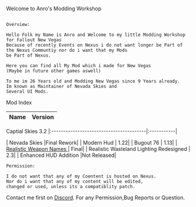 Welcome to Anro's Modding Workshop


```

Overview:

Hello Folk my Name is Anro and Welcome to my little Modding Workshop
for Fallout New Vegas
Because of recently Events on Nexus i do not want longer be Part of 
the Nexus Communtiy nor do i want that my Mods 
be Part of Nexus.

Here you can find all My Mod which i made for New Vegas 
(Maybe in future other games aswell)

To me im 26 Years old and Modding New Vegas since 9 Years already. 
Im known as Maintainer of Nevada Skies and 
Several UI Mods.
```

Mod Index

| Name                                    | Version    |
|:----------------------------------------|:-----------|
  Captial Skies                                     3.2
|:----------------------------------------|:-----------|



| Nevada Skies                            |Final Rework|
| Modern Hud                              |        1.22|
| Bugout 76                               |        1.13|
| [Realistic Weapon Names ](./RWN)        |       Final|
| Realistic Wasteland Lighting Redesigned |         2.3|
| Enhanced HUD Addition                   |Not Released|
```
Permission:

I do not want that any of my Coentent is hosted on Nexus. 
Nor do i want that any of my content will be edited,
changed or used, unless its a compatiblity patch.
```

Contact me first on [Discord](./https://discord.gg/aNRkm9ezrR). For any Permission,Bug Reports or Question.
